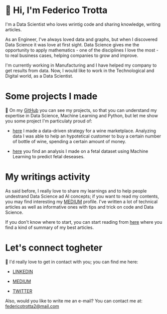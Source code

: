 # 👋 Hi, I'm Federico Trotta 

I'm a Data Scientist who loves wrintig code and sharing knowledge, writing articles.

As an Engineer, I've always loved data and graphs, but when I discovered Data Science it was love at first sight.
Data Science gives me the opportunity to apply mathematics - one of the disciplines I love the most - to real business cases, helping companies to grow and improve.

I'm currently working in Manufacturing and I have helped my company to get results from data.
Now, I would like to work in the Technological and Digital world, as a Data Scientist.

# Some projects I made
🔭
On my [GitHub](https://github.com/federico-trotta) you can see my projects, so that you can understand my expertise in Data Science, Machine Learning and Python, but let me show you some project I'm particulaty proud of:

- [here](https://github.com/federico-trotta/wine_marketplace_strategy) I made a data-driven strategy for a wine marketplace. Analyzing data I was able to help an hypotetical customer to buy a certain number of bottle of wine, spending a certain amount of money.

- [here](https://github.com/federico-trotta/Predicting_fetal_diseases_with_ML) you find an analysis I made on a fetal dataset using Machine Learning to predict fetal deseases. 

# My writings activity
As said before, I really love to share my learnings and to help people undestrand Data Science ad AI concepts;  if you want to read my contents, you may find interesting my [MEDIUM](https://medium.com/@federicotrotta) profile. I've written a lot of technical articles as well as informative ones with tips and trick on code and Data Science.

If you don't know where to start, you can start reading from [here](https://github.com/federico-trotta/technical_articles) where you find a kind of summary of my best articles.

# Let's connect togheter
👯 I'd really love to get in contact with you; you can find me here:
- [LINKEDIN](https://www.linkedin.com/in/federico-trotta/)

- [MEDIUM](https://medium.com/@federicotrotta)

- [TWITTER](https://twitter.com/F_Trotta90)


Also, would you like to write me an e-mail? You can contact me at: federicotrotta2@mail.com

<!--
**federico-trotta/federico-trotta** is a ✨ _special_ ✨ repository because its `README.md` (this file) appears on your GitHub profile.

Here are some ideas to get you started:

- 🔭 I’m currently working on ...
- 🌱 I’m currently learning ...
- 👯 I’m looking to collaborate on ...
- 🤔 I’m looking for help with ...
- 💬 Ask me about ...
- 📫 How to reach me: ...
- 😄 Pronouns: ...
- ⚡ Fun fact: ...
-->
